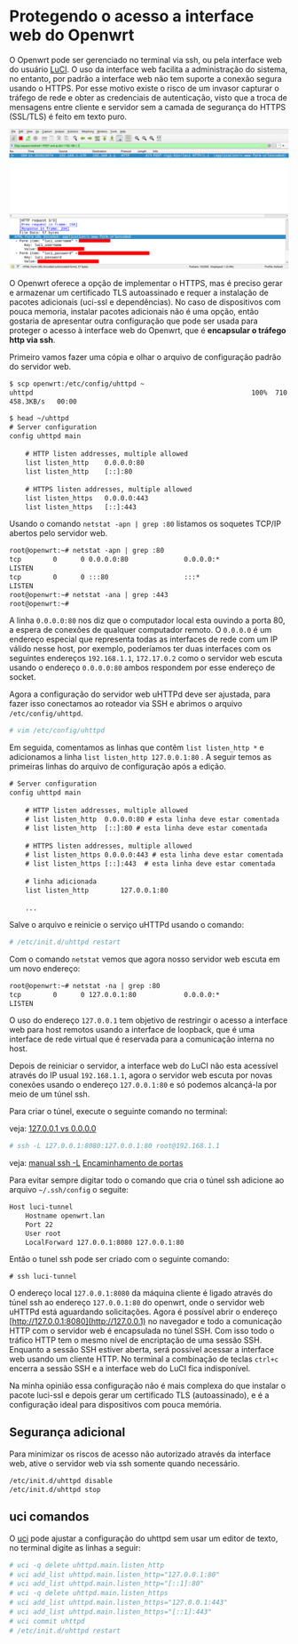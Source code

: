 # Protegendo o acesso a interface web do Openwrt


O Openwrt pode ser gerenciado no terminal via ssh, ou pela interface web do usuário [LuCI](https://openwrt.org/docs/guide-user/luci/start). O uso da interface web facilita a administração do sistema, no entanto, por padrão a interface web não tem suporte a conexão segura usando o  HTTPS. Por esse motivo  existe o risco de um invasor capturar o tráfego de rede e obter as credenciais de autenticação, visto que a troca de mensagens entre cliente e servidor sem a camada de segurança do HTTPS (SSL/TLS) é feito em texto puro.


![captura do tráfego http com wireshark](/images/openwrt_captura_de_credenciais.png)


O Openwrt oferece a opção de implementar o HTTPS,  mas é preciso gerar e armazenar um certificado TLS autoassinado e requer a instalação de pacotes adicionais (uci-ssl e dependências). No caso de dispositivos com pouca memoria, instalar pacotes adicionais não é uma opção, então gostaria de apresentar outra configuração que pode ser usada para proteger o acesso à interface web do Openwrt, que é **encapsular o tráfego http via ssh**.

Primeiro vamos fazer uma cópia e olhar o arquivo de configuração padrão do servidor web.

```
$ scp openwrt:/etc/config/uhttpd ~
uhttpd                                                       100%  710   458.3KB/s   00:00 
```

```
$ head ~/uhttpd 
# Server configuration
config uhttpd main

	# HTTP listen addresses, multiple allowed
	list listen_http	0.0.0.0:80
	list listen_http	[::]:80

	# HTTPS listen addresses, multiple allowed
	list listen_https	0.0.0.0:443
	list listen_https	[::]:443
```

Usando o comando `netstat -apn | grep :80` listamos os soquetes TCP/IP abertos pelo servidor web.

```bash-session
root@openwrt:~# netstat -apn | grep :80
tcp        0      0 0.0.0.0:80              0.0.0.0:*               LISTEN      
tcp        0      0 :::80                   :::*                    LISTEN
root@openwrt:~# netstat -ana | grep :443
root@openwrt:~# 
```

A linha `0.0.0.0:80` nos diz que o computador local esta ouvindo a porta 80, a espera de conexões de qualquer computador remoto.  O `0.0.0.0` é um endereço especial que representa todas as interfaces de rede com um IP válido nesse host, por exemplo,  poderíamos ter duas interfaces com os seguintes endereços `192.168.1.1`, `172.17.0.2`  como o servidor web escuta usando o endereço  `0.0.0.0:80` ambos respondem por esse endereço de socket.


Agora  a configuração do servidor web uHTTPd deve ser ajustada, para fazer isso conectamos ao roteador via SSH e abrimos o arquivo `/etc/config/uhttpd`.

```bash
# vim /etc/config/uhttpd
```

Em seguida, comentamos as linhas que contêm `list listen_http *` e adicionamos a linha `list listen_http 127.0.0.1:80` . A seguir temos as primeiras linhas do arquivo de configuração após a edição.

```
# Server configuration
config uhttpd main

	# HTTP listen addresses, multiple allowed
	# list listen_http	0.0.0.0:80 # esta linha deve estar comentada
	# list listen_http	[::]:80 # esta linha deve estar comentada

	# HTTPS listen addresses, multiple allowed
	# list listen_https	0.0.0.0:443 # esta linha deve estar comentada
	# list listen_https	[::]:443  # esta linha deve estar comentada

    # linha adicionada
    list listen_http        127.0.0.1:80
	
    ...
```

Salve o arquivo e reinicie o serviço uHTTPd usando o comando:

```bash
# /etc/init.d/uhttpd restart
```


Com o comando `netstat` vemos que agora nosso servidor web escuta em um novo endereço:

```
root@openwrt:~# netstat -na | grep :80
tcp        0      0 127.0.0.1:80            0.0.0.0:*               LISTEN   
```

O uso do endereço `127.0.0.1` tem objetivo de restringir o acesso a interface web para host remotos usando a interface de loopback, que é uma interface de rede virtual que é reservada para a comunicação interna no host.

Depois de reiniciar o servidor, a interface web do LuCI não esta acessível através do IP usual `192.168.1.1`, agora o servidor web escuta por novas conexões usando o endereço `127.0.0.1:80` e só podemos alcançá-la por meio de um túnel ssh.

Para criar o túnel, execute o seguinte comando no terminal:

veja: [127.0.0.1 vs 0.0.0.0](https://stackoverflow.com/questions/20778771/what-is-the-difference-between-0-0-0-0-127-0-0-1-and-localhost)

```bash
# ssh -L 127.0.0.1:8080:127.0.0.1:80 root@192.168.1.1
```

veja:
	[manual ssh -L](https://man.archlinux.org/man/ssh.1#L~4) 
	[Encaminhamento de portas](https://wiki.archlinux.org/title/OpenSSH#Forwarding_other_ports)

Para evitar sempre digitar todo o comando que cria o túnel ssh adicione  ao arquivo `~/.ssh/config` o seguite:

```
Host luci-tunnel
	Hostname openwrt.lan
	Port 22
	User root
	LocalForward 127.0.0.1:8080 127.0.0.1:80
```

Então o tunel ssh pode ser criado com o seguinte comando:

```ssh
# ssh luci-tunnel
```

O endereço local `127.0.0.1:8080` da máquina cliente é ligado através do túnel ssh ao endereço `127.0.0.1:80` do openwrt, onde o servidor web uHTTPd está aguardando solicitações. Agora é possível abrir o endereço [http://127.0.0.1:8080](http://127.0.0.1) no navegador e todo a comunicação HTTP com o servidor web é encapsulada no túnel SSH. Com isso todo o tráfico HTTP tem o mesmo nível de encriptação de uma sessão SSH. Enquanto a sessão SSH estiver aberta, será possível acessar a interface web usando um cliente HTTP. No terminal a combinação de teclas `ctrl+c` encerra a sessão SSH e a interface web do LuCI fica indisponível.

Na minha opinião essa configuração não é mais complexa do que instalar o pacote luci-ssl e depois gerar um certificado TLS (autoassinado), e é a configuração ideal para dispositivos com pouca memória. 

## Segurança adicional

Para minimizar os riscos de acesso não autorizado através da interface web, ative o servidor web via ssh somente quando necessário.


```
/etc/init.d/uhttpd disable
/etc/init.d/uhttpd stop
```


## uci comandos

O [uci](https://openwrt.org/docs/guide-user/base-system/uci) pode ajustar a configuração do uhttpd sem usar um editor de texto, no terminal digite as linhas a seguir:

```bash
# uci -q delete uhttpd.main.listen_http
# uci add_list uhttpd.main.listen_http="127.0.0.1:80"
# uci add_list uhttpd.main.listen_http="[::1]:80"
# uci -q delete uhttpd.main.listen_https
# uci add_list uhttpd.main.listen_https="127.0.0.1:443"
# uci add_list uhttpd.main.listen_https="[::1]:443"
# uci commit uhttpd
# /etc/init.d/uhttpd restart

```


